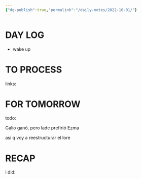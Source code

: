 ```yaml
---
{"dg-publish":true,"permalink":"/daily-notes/2022-10-01/"}
---
```



# DAY LOG
- wake up
# TO PROCESS

links:

# FOR TOMORROW

todo:

Galio ganó, pero lade prefirió Ezma

así q voy a reestructurar el lore

# RECAP

i did:
